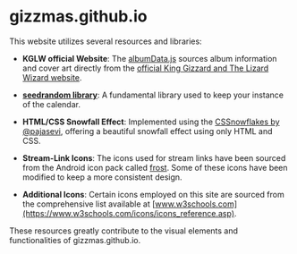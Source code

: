 # gizzmas.github.io

This website utilizes several resources and libraries:

- **KGLW official Website**: The [albumData.js](./albumData.js) sources album information and cover art directly from the [official King Gizzard and The Lizard Wizard website](https://kinggizzardandthelizardwizard.com/releases).

- **[seedrandom library](https://github.com/davidbau/seedrandom)**: A fundamental library used to keep your instance of the calendar.

- **HTML/CSS Snowfall Effect**: Implemented using the [CSSnowflakes by @pajasevi](https://github.com/pajasevi/CSSnowflakes), offering a beautiful snowfall effect using only HTML and CSS.

- **Stream-Link Icons**: The icons used for stream links have been sourced from the Android icon pack called [frost](https://github.com/dkanada/frost/). Some of these icons have been modified to keep a more consistent design.

- **Additional Icons**: Certain icons employed on this site are sourced from the comprehensive list available at [www.w3schools.com](https://www.w3schools.com/icons/icons_reference.asp).

These resources greatly contribute to the visual elements and functionalities of gizzmas.github.io.

